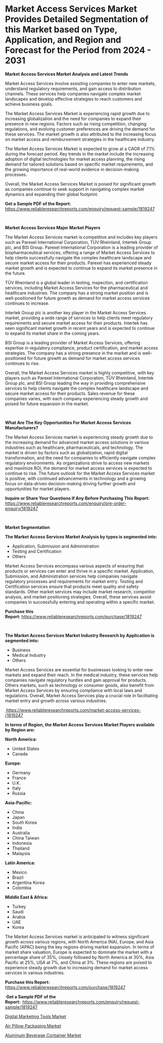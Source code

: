 <p><h1>Market Access Services Market Provides Detailed Segmentation of this Market based on Type, Application, and Region and Forecast for the Period from 2024 - 2031</h1></p><p><strong>Market Access Services Market Analysis and Latest Trends</strong></p>
<p><p>Market Access Services involve assisting companies to enter new markets, understand regulatory requirements, and gain access to distribution channels. These services help companies navigate complex market landscapes and develop effective strategies to reach customers and achieve business goals.</p><p>The Market Access Services Market is experiencing rapid growth due to increasing globalization and the need for companies to expand their presence in new regions. Factors such as rising competition, changing regulations, and evolving customer preferences are driving the demand for these services. The market growth is also attributed to the increasing focus on market access and reimbursement strategies in the healthcare industry.</p><p>The Market Access Services Market is expected to grow at a CAGR of 7.1% during the forecast period. Key trends in the market include the increasing adoption of digital technologies for market access planning, the rising demand for tailored solutions based on specific market requirements, and the growing importance of real-world evidence in decision-making processes.</p><p>Overall, the Market Access Services Market is poised for significant growth as companies continue to seek support in navigating complex market dynamics and expanding their global footprint.</p></p>
<p><strong>Get a Sample PDF of the Report:&nbsp;</strong> <a href="https://www.reliableresearchreports.com/enquiry/request-sample/1819247">https://www.reliableresearchreports.com/enquiry/request-sample/1819247</a></p>
<p>&nbsp;</p>
<p><strong>Market Access Services Major Market Players</strong></p>
<p><p>The Market Access Services market is competitive and includes key players such as Parexel International Corporation, TÜV Rheinland, Intertek Group plc, and BSI Group. Parexel International Corporation is a leading provider of biopharmaceutical services, offering a range of Market Access Services to help clients successfully navigate the complex healthcare landscape and secure market access for their products. Parexel has experienced steady market growth and is expected to continue to expand its market presence in the future.</p><p>TÜV Rheinland is a global leader in testing, inspection, and certification services, including Market Access Services for the pharmaceutical and healthcare industries. The company has a strong market position and is well-positioned for future growth as demand for market access services continues to increase.</p><p>Intertek Group plc is another key player in the Market Access Services market, providing a wide range of services to help clients meet regulatory requirements and secure market access for their products. Intertek has seen significant market growth in recent years and is expected to continue to expand its market share in the coming years.</p><p>BSI Group is a leading provider of Market Access Services, offering expertise in regulatory compliance, product certification, and market access strategies. The company has a strong presence in the market and is well-positioned for future growth as demand for market access services continues to rise.</p><p>Overall, the Market Access Services market is highly competitive, with key players such as Parexel International Corporation, TÜV Rheinland, Intertek Group plc, and BSI Group leading the way in providing comprehensive services to help clients navigate the complex healthcare landscape and secure market access for their products. Sales revenue for these companies varies, with each company experiencing steady growth and poised for future expansion in the market.</p></p>
<p>&nbsp;</p>
<p><strong>What Are The Key Opportunities For Market Access Services Manufacturers?</strong></p>
<p><p>The Market Access Services market is experiencing steady growth due to the increasing demand for advanced market access solutions in various industries such as healthcare, pharmaceuticals, and technology. The market is driven by factors such as globalization, rapid digital transformation, and the need for companies to efficiently navigate complex regulatory environments. As organizations strive to access new markets and maximize ROI, the demand for market access services is expected to continue to rise. The future outlook for the Market Access Services market is positive, with continued advancements in technology and a growing focus on data-driven decision-making driving further growth and opportunities for market players.</p></p>
<p><strong>Inquire or Share Your Questions If Any Before Purchasing This Report:</strong> <a href="https://www.reliableresearchreports.com/enquiry/pre-order-enquiry/1819247">https://www.reliableresearchreports.com/enquiry/pre-order-enquiry/1819247</a></p>
<p>&nbsp;</p>
<p><strong>Market Segmentation</strong></p>
<p><strong>The Market Access Services Market Analysis by types is segmented into:</strong></p>
<p><ul><li>Application, Submission and Administration</li><li>Testing and Certification</li><li>Others</li></ul></p>
<p><p>Market Access Services encompass various aspects of ensuring that products or services can enter and thrive in a specific market. Application, Submission, and Administration services help companies navigate regulatory processes and requirements for market entry. Testing and Certification services ensure that products meet quality and safety standards. Other market services may include market research, competitor analysis, and market positioning strategies. Overall, these services assist companies in successfully entering and operating within a specific market.</p></p>
<p><strong>Purchase this Report:&nbsp;</strong><a href="https://www.reliableresearchreports.com/purchase/1819247">https://www.reliableresearchreports.com/purchase/1819247</a></p>
<p>&nbsp;</p>
<p><strong>The Market Access Services Market Industry Research by Application is segmented into:</strong></p>
<p><ul><li>Business</li><li>Medical Industry</li><li>Others</li></ul></p>
<p><p>Market Access Services are essential for businesses looking to enter new markets and expand their reach. In the medical industry, these services help companies navigate regulatory hurdles and gain approval for products. Others markets, such as technology or consumer goods, also benefit from Market Access Services by ensuring compliance with local laws and regulations. Overall, Market Access Services play a crucial role in facilitating market entry and growth across various industries.</p></p>
<p><a href="https://www.reliableresearchreports.com/market-access-services-r1819247">&nbsp;https://www.reliableresearchreports.com/market-access-services-r1819247</a></p>
<p><strong>In terms of Region, the Market Access Services Market Players available by Region are:</strong></p>
<p>
    <p> <strong> North America: </strong>
        <ul>
            <li>United States</li>
            <li>Canada</li>
        </ul>
        </p> 
    <p> <strong> Europe: </strong>
        <ul>
            <li>Germany</li>
            <li>France</li>
            <li>U.K.</li>
            <li>Italy</li>
            <li>Russia</li>
        </ul>
        </p> 
    <p> <strong> Asia-Pacific: </strong>
        <ul>
            <li>China</li>
            <li>Japan</li>
            <li>South Korea</li>
            <li>India</li>
            <li>Australia</li>
            <li>China Taiwan</li>
            <li>Indonesia</li>
            <li>Thailand</li>
            <li>Malaysia</li>
        </ul>
        </p> 
    <p> <strong> Latin America: </strong>
        <ul>
            <li>Mexico</li>
            <li>Brazil</li>
            <li>Argentina Korea</li>
            <li>Colombia</li>
        </ul>
        </p> 
    <p> <strong> Middle East & Africa: </strong>
        <ul>
            <li>Turkey</li>
            <li>Saudi</li>
            <li>Arabia</li>
            <li>UAE</li>
            <li>Korea</li>
        </ul>
    </p>
    </p>
<p><p>The Market Access Services market is anticipated to witness significant growth across various regions, with North America (NA), Europe, and Asia Pacific (APAC) being the key regions driving market expansion. In terms of market share valuation, Europe is expected to dominate the market with a percentage share of 35%, closely followed by North America at 30%, Asia Pacific at 25%, USA at 7%, and China at 3%. These regions are poised to experience steady growth due to increasing demand for market access services in various industries.</p></p>
<p><strong>Purchase this Report: </strong><a href="https://www.reliableresearchreports.com/purchase/1819247">https://www.reliableresearchreports.com/purchase/1819247</a></p>
<p>&nbsp;<strong>Get a Sample PDF of the Report:&nbsp;&nbsp;</strong><a href="https://www.reliableresearchreports.com/enquiry/request-sample/1819247">https://www.reliableresearchreports.com/enquiry/request-sample/1819247</a></p>
<p><strong></strong></p>
<p><p><a href="https://www.linkedin.com/pulse/digital-marketing-tools-market-insight-trends-growth-forecasted-mvjxe?trackingId=1vmiQnJen%2FwOP1PHxF0zgQ%3D%3D">Digital Marketing Tools Market</a></p><p><a href="https://www.linkedin.com/pulse/air-pillow-packaging-market-analysis-sze-forecasted-period-bya1e?trackingId=WrTNFT6ZggxhFMMGadRaRw%3D%3D">Air Pillow Packaging Market</a></p><p><a href="https://www.linkedin.com/pulse/aluminum-beverage-container-market-report-reveals-latest-snq7e?trackingId=92o4sJH5N40I6zn9hQEMmg%3D%3D">Aluminum Beverage Container Market</a></p></p>